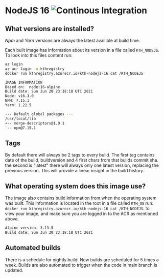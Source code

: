 # NodeJS 16 ![Continous Integration](https://github.com/KTH/kth-nodejs-16/actions/workflows/main.yml/badge.svg)

## What versions are installed?

*Npm* and *Yarn* versions are always the latest availible at build time.

Each built image has information about its version in a file called `KTH_NODEJS`. To look into this files content run:

```bash
az login
az acr login -n kthregistry
docker run kthregistry.azurecr.io/kth-nodejs-16 cat /KTH_NODEJS
```

```bash
IMAGE INFORMATION
Based on:  node:16-alpine 
Build date: Sun Jun 20 23:18:18 UTC 2021
Node: v16.3.0
NPM: 7.15.1
Yarn: 1.22.5

--- Default global packages ---
/usr/local/lib
+-- merge-descriptors@1.0.1
`-- npm@7.15.1
```

## Tags

By default there will always be 2 tags to every build.
The first tag contains date of the build, buildversion and 4 first chars from that builds commit sha.
the second is "latest" there will always only one latest version, replacing the previous version.
This will provide a linear insight in the build history.

## What operating system does this image use?

The image also contains build information from when the operating system was built. This information is located in the root in a file called `KTH_OS` run: `docker run kthregistry.azurecr.io/kth-nodejs-16 cat /KTH_NODEJS`. to view your image, and make sure you are logged in to the ACR as mentioned above.

```bash
Alpine version: 3.13.5
Build date: Sun Jun 20 23:18:18 UTC 2021
```

## Automated builds

There is a schedule for nightly build. New builds are scheduled for 5 times a week. Builds are also automated to trigger when the code in main branch is updated.
